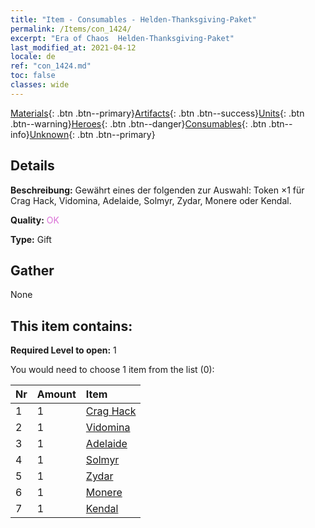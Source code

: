 ```yaml
---
title: "Item - Consumables - Helden-Thanksgiving-Paket"
permalink: /Items/con_1424/
excerpt: "Era of Chaos  Helden-Thanksgiving-Paket"
last_modified_at: 2021-04-12
locale: de
ref: "con_1424.md"
toc: false
classes: wide
---
```

 [Materials](/de/Items/){: .btn .btn--primary}[Artifacts](/de/Items/Artifacts/){: .btn .btn--success}[Units](/de/Items/Units/){: .btn .btn--warning}[Heroes](/de/Items/Heroes/){: .btn .btn--danger}[Consumables](/de/Items/Consumables/){: .btn .btn--info}[Unknown](/de/Items/Unknown/){: .btn .btn--primary}

## Details
 **Beschreibung:** Gewährt eines der folgenden zur Auswahl: Token ×1 für Crag Hack, Vidomina, Adelaide, Solmyr, Zydar, Monere oder Kendal.

 **Quality:** <span style="color: #DA70D6">OK</span>

 **Type:** Gift

## Gather

  None

## This item contains:

 **Required Level to open:** 1

 You would need to choose 1 item from the list (0):

  | Nr | Amount |     Item    |
  |:---|:-------|:------------|
  | 1 | 1 | [Crag Hack](/de/Items/her_375/) | 
  | 2 | 1 | [Vidomina](/de/Items/her_372/) | 
  | 3 | 1 | [Adelaide](/de/Items/her_359/) | 
  | 4 | 1 | [Solmyr](/de/Items/her_386/) | 
  | 5 | 1 | [Zydar](/de/Items/her_385/) | 
  | 6 | 1 | [Monere](/de/Items/her_379/) | 
  | 7 | 1 | [Kendal](/de/Items/her_363/) | 
